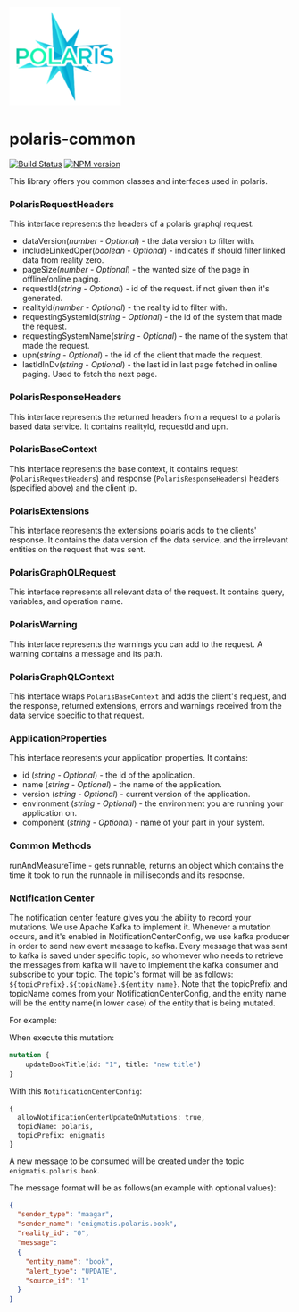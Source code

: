 ![Small Logo](static/img/polaris-logo.png)

# polaris-common

[![Build Status](https://travis-ci.com/Enigmatis/polaris-united.svg?branch=master)](https://travis-ci.com/Enigmatis/polaris-common)
[![NPM version](https://img.shields.io/npm/v/@enigmatis/polaris-common.svg?style=flat-square)](https://www.npmjs.com/package/@enigmatis/polaris-common)

This library offers you common classes and interfaces used in polaris.

### PolarisRequestHeaders

This interface represents the headers of a polaris graphql request.

-   dataVersion(_number - Optional_) - the data version to filter with.
-   includeLinkedOper(_boolean - Optional_) - indicates if should filter linked data from reality zero.
-   pageSize(_number - Optional_) - the wanted size of the page in offline/online paging.    
-   requestId(_string - Optional_) - id of the request. if not given then it's generated.
-   realityId(_number - Optional_) - the reality id to filter with.
-   requestingSystemId(_string - Optional_) - the id of the system that made the request.
-   requestingSystemName(_string - Optional_) - the name of the system that made the request.
-   upn(_string - Optional_) - the id of the client that made the request.
-   lastIdInDv(_string - Optional_) - the last id in last page fetched in online paging. Used to fetch the next page.

### PolarisResponseHeaders

This interface represents the returned headers from a request to a polaris based data service.
It contains realityId, requestId and upn.

### PolarisBaseContext

This interface represents the base context, it contains request (``PolarisRequestHeaders``) and response (``PolarisResponseHeaders``) headers (specified above) and the client ip.

### PolarisExtensions

This interface represents the extensions polaris adds to the clients' response.
It contains the data version of the data service, and the irrelevant entities on the request that was sent.

### PolarisGraphQLRequest

This interface represents all relevant data of the request. It contains query, variables, and operation name.

### PolarisWarning

This interface represents the warnings you can add to the request. A warning contains a message and its path.

### PolarisGraphQLContext

This interface wraps `PolarisBaseContext` and adds the client's request, and the response, returned extensions, errors and warnings received from the data service specific to that request.

### ApplicationProperties

This interface represents your application properties. It contains:

-   id (_string - Optional_) - the id of the application.
-   name (_string - Optional_) - the name of the application.
-   version (_string - Optional_) - current version of the application.
-   environment (_string - Optional_) - the environment you are running your application on.
-   component (_string - Optional_) - name of your part in your system.

### Common Methods

runAndMeasureTime - gets runnable, returns an object which contains the time it took to run the runnable in milliseconds and its response.

### Notification Center

The notification center feature gives you the ability to record your mutations. We use Apache Kafka to implement it.
Whenever a mutation occurs, and it's enabled in NotificationCenterConfig, we use kafka producer in order to send new event message to kafka.
Every message that was sent to kafka is saved under specific topic, so whomever who needs to retrieve the messages from kafka will have to
implement the kafka consumer and subscribe to your topic.
The topic's format will be as follows: `${topicPrefix}.${topicName}.${entity name}`.
Note that the topicPrefix and topicName comes from your NotificationCenterConfig, and the entity name will be the entity name(in lower case) of the entity that is being mutated.

For example:

When execute this mutation:
```graphql
mutation {
    updateBookTitle(id: "1", title: "new title")
}
```

With this `NotificationCenterConfig`:
```
{
  allowNotificationCenterUpdateOnMutations: true,
  topicName: polaris,
  topicPrefix: enigmatis
}
```

A new message to be consumed will be created under the topic `enigmatis.polaris.book`.

The message format will be as follows(an example with optional values):
```json
{
  "sender_type": "maagar",
  "sender_name": "enigmatis.polaris.book",
  "reality_id": "0",
  "message":
  {
    "entity_name": "book",
    "alert_type": "UPDATE",
    "source_id": "1"  
  }
}
```
